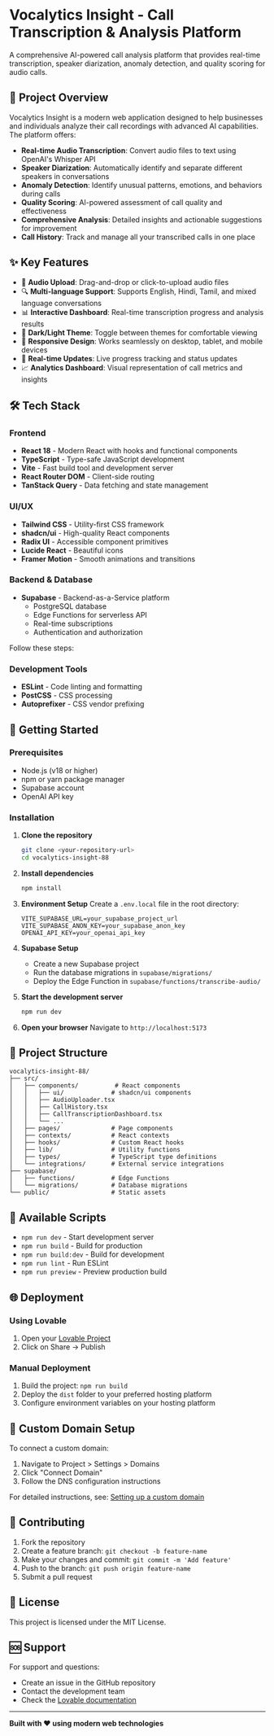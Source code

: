 # Vocalytics Insight - Call Transcription & Analysis Platform

A comprehensive AI-powered call analysis platform that provides real-time transcription, speaker diarization, anomaly detection, and quality scoring for audio calls.

## 🎯 Project Overview

Vocalytics Insight is a modern web application designed to help businesses and individuals analyze their call recordings with advanced AI capabilities. The platform offers:

- **Real-time Audio Transcription**: Convert audio files to text using OpenAI's Whisper API
- **Speaker Diarization**: Automatically identify and separate different speakers in conversations
- **Anomaly Detection**: Identify unusual patterns, emotions, and behaviors during calls
- **Quality Scoring**: AI-powered assessment of call quality and effectiveness
- **Comprehensive Analysis**: Detailed insights and actionable suggestions for improvement
- **Call History**: Track and manage all your transcribed calls in one place

## ✨ Key Features

- 🎤 **Audio Upload**: Drag-and-drop or click-to-upload audio files
- 🔍 **Multi-language Support**: Supports English, Hindi, Tamil, and mixed language conversations
- 📊 **Interactive Dashboard**: Real-time transcription progress and analysis results
- 🎨 **Dark/Light Theme**: Toggle between themes for comfortable viewing
- 📱 **Responsive Design**: Works seamlessly on desktop, tablet, and mobile devices
- 🔄 **Real-time Updates**: Live progress tracking and status updates
- 📈 **Analytics Dashboard**: Visual representation of call metrics and insights

## 🛠️ Tech Stack

### Frontend
- **React 18** - Modern React with hooks and functional components
- **TypeScript** - Type-safe JavaScript development
- **Vite** - Fast build tool and development server
- **React Router DOM** - Client-side routing
- **TanStack Query** - Data fetching and state management

### UI/UX
- **Tailwind CSS** - Utility-first CSS framework
- **shadcn/ui** - High-quality React components
- **Radix UI** - Accessible component primitives
- **Lucide React** - Beautiful icons
- **Framer Motion** - Smooth animations and transitions

### Backend & Database
- **Supabase** - Backend-as-a-Service platform
  - PostgreSQL database
  - Edge Functions for serverless API
  - Real-time subscriptions
  - Authentication and authorization

Follow these steps:

### Development Tools
- **ESLint** - Code linting and formatting
- **PostCSS** - CSS processing
- **Autoprefixer** - CSS vendor prefixing

## 🚀 Getting Started

### Prerequisites
- Node.js (v18 or higher)
- npm or yarn package manager
- Supabase account
- OpenAI API key

### Installation

1. **Clone the repository**
   ```bash
   git clone <your-repository-url>
   cd vocalytics-insight-88
   ```

2. **Install dependencies**
   ```bash
   npm install
   ```

3. **Environment Setup**
   Create a `.env.local` file in the root directory:
   ```env
   VITE_SUPABASE_URL=your_supabase_project_url
   VITE_SUPABASE_ANON_KEY=your_supabase_anon_key
   OPENAI_API_KEY=your_openai_api_key
   ```

4. **Supabase Setup**
   - Create a new Supabase project
   - Run the database migrations in `supabase/migrations/`
   - Deploy the Edge Function in `supabase/functions/transcribe-audio/`

5. **Start the development server**
   ```bash
   npm run dev
   ```

6. **Open your browser**
   Navigate to `http://localhost:5173`

## 📁 Project Structure

```
vocalytics-insight-88/
├── src/
│   ├── components/          # React components
│   │   ├── ui/             # shadcn/ui components
│   │   ├── AudioUploader.tsx
│   │   ├── CallHistory.tsx
│   │   ├── CallTranscriptionDashboard.tsx
│   │   └── ...
│   ├── pages/              # Page components
│   ├── contexts/           # React contexts
│   ├── hooks/              # Custom React hooks
│   ├── lib/                # Utility functions
│   ├── types/              # TypeScript type definitions
│   └── integrations/       # External service integrations
├── supabase/
│   ├── functions/          # Edge Functions
│   └── migrations/         # Database migrations
└── public/                 # Static assets
```

## 🔧 Available Scripts

- `npm run dev` - Start development server
- `npm run build` - Build for production
- `npm run build:dev` - Build for development
- `npm run lint` - Run ESLint
- `npm run preview` - Preview production build

## 🌐 Deployment

### Using Lovable
1. Open your [Lovable Project](https://lovable.dev/projects/5c288b80-b374-49b7-8e4d-101fe130d376)
2. Click on Share → Publish

### Manual Deployment
1. Build the project: `npm run build`
2. Deploy the `dist` folder to your preferred hosting platform
3. Configure environment variables on your hosting platform

## 🔗 Custom Domain Setup

To connect a custom domain:
1. Navigate to Project > Settings > Domains
2. Click "Connect Domain"
3. Follow the DNS configuration instructions

For detailed instructions, see: [Setting up a custom domain](https://docs.lovable.dev/tips-tricks/custom-domain#step-by-step-guide)

## 🤝 Contributing

1. Fork the repository
2. Create a feature branch: `git checkout -b feature-name`
3. Make your changes and commit: `git commit -m 'Add feature'`
4. Push to the branch: `git push origin feature-name`
5. Submit a pull request

## 📄 License

This project is licensed under the MIT License.

## 🆘 Support

For support and questions:
- Create an issue in the GitHub repository
- Contact the development team
- Check the [Lovable documentation](https://docs.lovable.dev)

---

**Built with ❤️ using modern web technologies**
